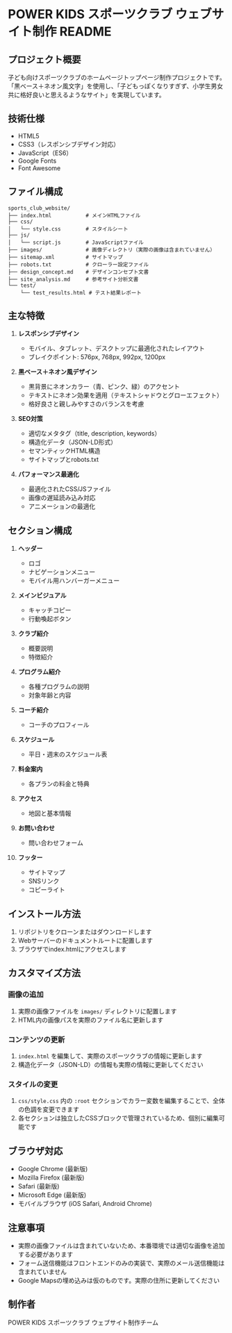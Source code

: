 # POWER KIDS スポーツクラブ ウェブサイト制作 README

## プロジェクト概要

子ども向けスポーツクラブのホームページトップページ制作プロジェクトです。
「黒ベース＋ネオン風文字」を使用し、「子どもっぽくなりすぎず、小学生男女共に格好良いと思えるようなサイト」を実現しています。

## 技術仕様

- HTML5
- CSS3（レスポンシブデザイン対応）
- JavaScript（ES6）
- Google Fonts
- Font Awesome

## ファイル構成

```
sports_club_website/
├── index.html           # メインHTMLファイル
├── css/
│   └── style.css        # スタイルシート
├── js/
│   └── script.js        # JavaScriptファイル
├── images/              # 画像ディレクトリ（実際の画像は含まれていません）
├── sitemap.xml          # サイトマップ
├── robots.txt           # クローラー設定ファイル
├── design_concept.md    # デザインコンセプト文書
├── site_analysis.md     # 参考サイト分析文書
└── test/
    └── test_results.html # テスト結果レポート
```

## 主な特徴

1. **レスポンシブデザイン**
   - モバイル、タブレット、デスクトップに最適化されたレイアウト
   - ブレイクポイント: 576px, 768px, 992px, 1200px

2. **黒ベース＋ネオン風デザイン**
   - 黒背景にネオンカラー（青、ピンク、緑）のアクセント
   - テキストにネオン効果を適用（テキストシャドウとグローエフェクト）
   - 格好良さと親しみやすさのバランスを考慮

3. **SEO対策**
   - 適切なメタタグ（title, description, keywords）
   - 構造化データ（JSON-LD形式）
   - セマンティックHTML構造
   - サイトマップとrobots.txt

4. **パフォーマンス最適化**
   - 最適化されたCSS/JSファイル
   - 画像の遅延読み込み対応
   - アニメーションの最適化

## セクション構成

1. **ヘッダー**
   - ロゴ
   - ナビゲーションメニュー
   - モバイル用ハンバーガーメニュー

2. **メインビジュアル**
   - キャッチコピー
   - 行動喚起ボタン

3. **クラブ紹介**
   - 概要説明
   - 特徴紹介

4. **プログラム紹介**
   - 各種プログラムの説明
   - 対象年齢と内容

5. **コーチ紹介**
   - コーチのプロフィール

6. **スケジュール**
   - 平日・週末のスケジュール表

7. **料金案内**
   - 各プランの料金と特典

8. **アクセス**
   - 地図と基本情報

9. **お問い合わせ**
   - 問い合わせフォーム

10. **フッター**
    - サイトマップ
    - SNSリンク
    - コピーライト

## インストール方法

1. リポジトリをクローンまたはダウンロードします
2. Webサーバーのドキュメントルートに配置します
3. ブラウザでindex.htmlにアクセスします

## カスタマイズ方法

### 画像の追加

1. 実際の画像ファイルを `images/` ディレクトリに配置します
2. HTML内の画像パスを実際のファイル名に更新します

### コンテンツの更新

1. `index.html` を編集して、実際のスポーツクラブの情報に更新します
2. 構造化データ（JSON-LD）の情報も実際の情報に更新してください

### スタイルの変更

1. `css/style.css` 内の `:root` セクションでカラー変数を編集することで、全体の色調を変更できます
2. 各セクションは独立したCSSブロックで管理されているため、個別に編集可能です

## ブラウザ対応

- Google Chrome (最新版)
- Mozilla Firefox (最新版)
- Safari (最新版)
- Microsoft Edge (最新版)
- モバイルブラウザ (iOS Safari, Android Chrome)

## 注意事項

- 実際の画像ファイルは含まれていないため、本番環境では適切な画像を追加する必要があります
- フォーム送信機能はフロントエンドのみの実装で、実際のメール送信機能は含まれていません
- Google Mapsの埋め込みは仮のものです。実際の住所に更新してください

## 制作者

POWER KIDS スポーツクラブ ウェブサイト制作チーム

